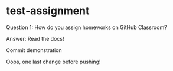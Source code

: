 # test-assignment

Question 1: How do you assign homeworks on GitHub Classroom?

Answer: Read the docs!

Commit demonstration

Oops, one last change before pushing!